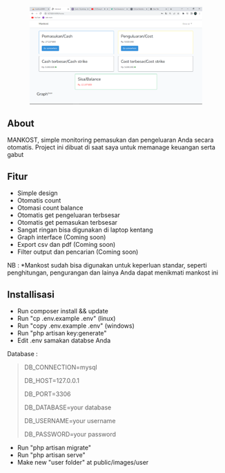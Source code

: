 <p align="center"><img src="Capture.PNG" width="400"></p>

## About 

MANKOST, simple monitoring pemasukan dan pengeluaran Anda secara otomatis. Project ini dibuat di saat saya untuk memanage keuangan serta gabut 

## Fitur

- Simple design 
- Otomatis count
- Otomasi count balance
- Otomatis get pengeluaran terbsesar
- Otomatis get pemasukan terbsesar
- Sangat ringan bisa digunakan di laptop kentang
- Graph interface (Coming soon)
- Export csv dan pdf (Coming soon)
- Filter output dan pencarian (Coming soon)

NB : *Mankost sudah bisa digunakan untuk keperluan standar, seperti penghitungan, pengurangan dan lainya Anda dapat menikmati mankost ini

## Installisasi

- Run composer install && update
- Run "cp .env.example .env" (linux)
- Run "copy .env.example .env" (windows)
- Run "php artisan key:generate"
- Edit .env samakan databse Anda 

Database :

> DB_CONNECTION=mysql
> 
> DB_HOST=127.0.0.1
> 
> DB_PORT=3306
> 
> DB_DATABASE=your database
> 
> DB_USERNAME=your username
> 
> DB_PASSWORD=your password

- Run "php artisan migrate"
- Run "php artisan serve"
- Make new "user folder" at public/images/user 

